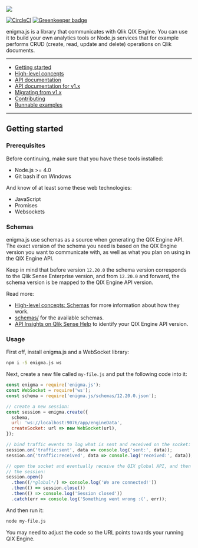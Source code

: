 ![](enigma.png)

[![CircleCI](https://circleci.com/gh/qlik-oss/enigma.js.svg?style=shield)](https://circleci.com/gh/qlik-oss/enigma.js)
[![Greenkeeper badge](https://badges.greenkeeper.io/qlik-oss/enigma.js.svg)](https://greenkeeper.io/)

enigma.js is a library that communicates with Qlik QIX Engine.
You can use it to build your own analytics tools or Node.js services that for example
performs CRUD (create, read, update and delete) operations on Qlik documents.

---

- [Getting started](#getting-started)
- [High-level concepts](./docs/concepts.md#high-level-concepts)
- [API documentation](./docs/api.md#api-documentation)
- [API documentation for v1.x](https://github.com/qlik-oss/enigma.js/tree/v1.x/docs#overview)
- [Migrating from v1.x](./docs/migrate-v1.md#migrating-from-version-1x)
- [Contributing](./.github/CONTRIBUTING.md#contributing-to-enigmajs)
- [Runnable examples](./examples/README.md#runnable-examples)

---

## Getting started

### Prerequisites

Before continuing, make sure that you have these tools installed:

* Node.js >= 4.0
* Git bash if on Windows

And know of at least some these web technologies:

* JavaScript
* Promises
* Websockets

### Schemas

enigma.js use schemas as a source when generating the QIX Engine API. The exact
version of the schema you need is based on the QIX Engine version you want to
communicate with, as well as what you plan on using in the QIX Engine API.

Keep in mind that before version `12.20.0` the schema version corresponds to the
Qlik Sense Enterprise version, and from `12.20.0` and forward, the schema version
is be mapped to the QIX Engine API version.

Read more:

* [High-level concepts: Schemas](./docs/concepts.md#schemas-the-qix-interface) for more information about how they work.
* [schemas/](/schemas) for the available schemas.
* [API Insights on Qlik Sense Help](https://api-insights.qlik.com/#/manifest) to identify your QIX Engine API version.

### Usage

First off, install enigma.js and a WebSocket library:

```sh
npm i -S enigma.js ws
```

Next, create a new file called `my-file.js` and put the following code into it:

```js
const enigma = require('enigma.js');
const WebSocket = require('ws');
const schema = require('enigma.js/schemas/12.20.0.json');

// create a new session:
const session = enigma.create({
  schema,
  url: 'ws://localhost:9076/app/engineData',
  createSocket: url => new WebSocket(url),
});

// bind traffic events to log what is sent and received on the socket:
session.on('traffic:sent', data => console.log('sent:', data));
session.on('traffic:received', data => console.log('received:', data));

// open the socket and eventually receive the QIX global API, and then close
// the session:
session.open()
  .then((/*global*/) => console.log('We are connected!'))
  .then(() => session.close())
  .then(() => console.log('Session closed'))
  .catch(err => console.log('Something went wrong :(', err));
```

And then run it:

```sh
node my-file.js
```

You may need to adjust the code so the URL points towards your running QIX Engine.
